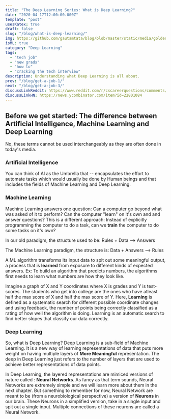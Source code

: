 ```yaml
---
title: "The Deep Learning Series: What is Deep Learning?"
date: "2020-04-17T12:00:00.000Z"
template: "post"
usesKatex: true
draft: false
slug: "/blog/what-is-deep-learning/"
img: https://github.com/gautamtata/blog/blob/master/static/media/golden.jpg?raw=true
isML: true
category: "Deep Learning"
tags:
  - "tech job"
  - "new grads"
  - "how to"
  - "cracking the tech interview"
description: Understanding what Deep Learning is all about.
prev: "/blog/get-a-job-1/"
next: "/blog/get-a-job-3/"
discussLinkReddit: https://www.reddit.com/r/cscareerquestions/comments/fwg4xe/feedbackadvice_on_blog/
discussLinkHN: https://news.ycombinator.com/item?id=22801084
---
```


## Before we get started: The difference between Artificial Intelligence, Machine Learning and Deep Learning

No, these terms cannot be used interchangeably as they are often done in today's media. 

### Artificial Intelligence 

You can think of AI as the Umbrella that -- encapsulates the effort to automate tasks which would usually be done by Human beings and that includes the fields of Machine Learning and Deep Learning.

### Machine Learning

Machine Learning answers one question: Can a computer go beyond what was asked of it to perform? Can the computer "learn" on it's own and and answer questions? This is a different approach: Instead of explicitly programming  the computer to do a task, can we **train** the computer to do some tasks on it's own?

In our old paradigm, the structure used to be: Rules + Data --> Answers

The Machine Learning paradigm, the structure is: Data + Answers --> Rules

A ML algorithm transforms its input data to spit out some meaningful output, a process that is **learned** from exposure to different kinds of expected answers. Ex: To build an algorithm that predicts numbers, the algorithms first needs to learn what numbers are how they look like.

Imagine a graph of X and Y coordinates where X is grades and Y is test-scores. The students who get into college are the ones who have atleast half the max score of X and half the max score of Y. Here, **Learning** is defined as a systematic search for different possible coordinate changes and using feedback, the number of points being correctly classified as a rating of how well the algorithm is doing. Learning is an automatic search to find better slopes that classify our data correctly.

### Deep Learning

So, what is Deep Learning? Deep Learning is a sub-field of Machine Learning. It is a new way of learning representations of data that puts more weight on having multiple layers of **More Meaningful** representation. The deep in Deep Learning just refers to the number of layers that are used to achieve better representations of data points.

In Deep Learning, the layered representations are mimiced versions of nature called : **Neural Networks**. As fancy as that term sounds, Neural Networks are extremely simple and we will learn more about them in the next chapter. But something to remember for now, Neural Network are meant to be (from a neurobiological perspective) a version of **Neurons** in our brain. These Neurons in a simplified version, take in a single input and spit out a single input. Multiple connections of these neurons are called a Neural Network. 

 